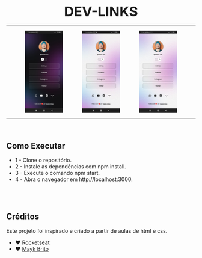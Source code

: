 <div style="text-align:center; font-size: 36px; font-weight: bold;">
  DEV-LINKS
</div>
<hr>
<div style="display: flex; justify-content: space-evenly;">
  <img src="./src/assets/dark.jpeg" alt="Imagem dark tema" width="20%">
  <img src="./src/assets/gif.gif" alt="gif example" width="20%" />
  <img src="./src/assets/light.jpeg" alt="Imagem light tema" width="20%">
</div>

<hr>

</br>

## Como Executar

- 1 - Clone o repositório.
- 2 - Instale as dependências com npm install.
- 3 - Execute o comando npm start.
- 4 - Abra o navegador em http://localhost:3000.

</br>
</br>

## Créditos

Este projeto foi inspirado e criado a partir de aulas de html e css.

- ♥ [Rocketseat](https://app.rocketseat.com.br/devlinks)
- ♥ [Mayk Brito](`@maykbrito`) 
